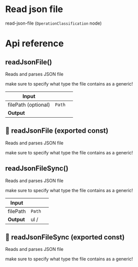 # Read json file

read-json-file (`OperationClassification` node)



# Api reference

## readJsonFile()

Reads and parses JSON file

make sure to specify what type the file contains as a generic!


| Input      |    |    |
| ---------- | -- | -- |
| filePath (optional) | `Path` |  |
| **Output** |    |    |



## 📄 readJsonFile (exported const)

Reads and parses JSON file

make sure to specify what type the file contains as a generic!


## readJsonFileSync()

Reads and parses JSON file

make sure to specify what type the file contains as a generic!


| Input      |    |    |
| ---------- | -- | -- |
| filePath | `Path` |  |
| **Output** | ul /    |    |



## 📄 readJsonFileSync (exported const)

Reads and parses JSON file

make sure to specify what type the file contains as a generic!

